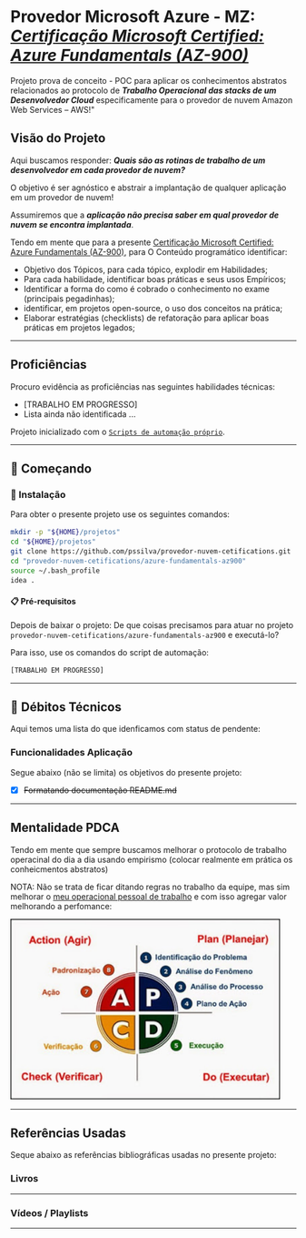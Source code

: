 # Provedor Microsoft Azure - MZ: _**[Certificação Microsoft Certified: Azure Fundamentals (AZ-900)](https://learn.microsoft.com/pt-br/credentials/certifications/azure-fundamentals/?practice-assessment-type=certification)**_


Projeto prova de conceito - POC para aplicar os conhecimentos abstratos relacionados ao protocolo 
de _**Trabalho Operacional das stacks de um Desenvolvedor Cloud**_ especificamente para o provedor de nuvem Amazon Web Services – AWS!"

## Visão do Projeto

Aqui buscamos responder: _**Quais são as  rotinas de trabalho de um desenvolvedor em cada provedor de nuvem?**_

O objetivo é ser agnóstico e abstrair a implantação de qualquer aplicação em um provedor de nuvem! 

Assumiremos que a _**aplicação não precisa saber em qual provedor de nuvem se encontra implantada**_.

Tendo em mente que para a presente [Certificação Microsoft Certified: Azure Fundamentals (AZ-900)](https://learn.microsoft.com/pt-br/credentials/certifications/azure-fundamentals/?practice-assessment-type=certification), para O Conteúdo programático identificar:
- Objetivo dos Tópicos, para cada tópico, explodir em Habilidades;
- Para cada habilidade, identificar boas práticas e seus usos Empíricos;
- Identificar a forma do como é cobrado o conhecimento no exame (principais pegadinhas);
- identificar, em projetos open-source, o uso dos conceitos na prática;
- Elaborar estratégias (checklists) de refatoração para aplicar boas práticas em projetos legados;

--- 

## Proficiências

Procuro evidência as proficiências nas seguintes habilidades técnicas:

- [TRABALHO EM PROGRESSO]
- Lista ainda não identificada ...


Projeto inicializado com o [`Scripts de automação próprio`]().


--- 

## 🚀 Começando

### 🔧 Instalação

Para obter o presente projeto use os seguintes comandos:

```bash
mkdir -p "${HOME}/projetos"
cd "${HOME}/projetos"
git clone https://github.com/pssilva/provedor-nuvem-cetifications.git
cd "provedor-nuvem-cetifications/azure-fundamentals-az900"
source ~/.bash_profile
idea .
```

#### 📋 Pré-requisitos

Depois de baixar o projeto: De que coisas precisamos para atuar no projeto `provedor-nuvem-cetifications/azure-fundamentals-az900` e executá-lo?

Para isso, use os comandos do script de automação:

```bash
[TRABALHO EM PROGRESSO]
```

--- 

## 🔩 Débitos Técnicos

Aqui temos uma lista do que idenficamos com status de pendente:

### Funcionalidades Aplicação

Segue abaixo (não se limita) os objetivos do presente projeto:

- [X] ~~Formatando documentação README.md~~


--- 

## Mentalidade PDCA

Tendo em mente que sempre buscamos melhorar o protocolo de trabalho operacinal do dia a dia usando empirismo (colocar realmente em prática os conheicmentos abstratos)

NOTA: Não se trata de ficar ditando regras no trabalho da equipe, mas sim melhorar o [meu operacional pessoal de trabalho](#da-analise-exploratoria) e com isso agregar valor melhorando a perfomance:

<img src="../../docs/imgs/pdca.png" alt="PDCA: Aplicar na prática o empirismo" title="PDCA" style="width:475px;"/>

---

## Referências Usadas

Seque abaixo as referências bibliográficas usadas no presente projeto:

### Livros

---

### Vídeos / Playlists

---
